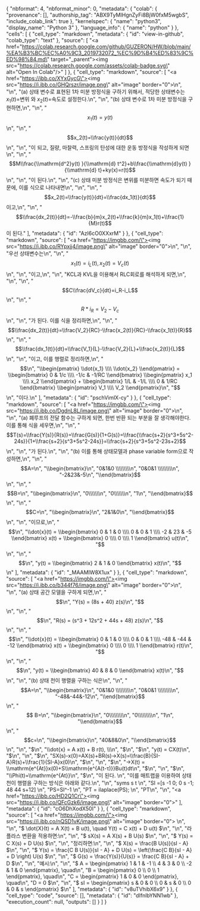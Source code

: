 {
  "nbformat": 4,
  "nbformat_minor": 0,
  "metadata": {
    "colab": {
      "provenance": [],
      "authorship_tag": "ABX9TyMIHgnZyFi8BjW0fxM5wgbS",
      "include_colab_link": true
    },
    "kernelspec": {
      "name": "python3",
      "display_name": "Python 3"
    },
    "language_info": {
      "name": "python"
    }
  },
  "cells": [
    {
      "cell_type": "markdown",
      "metadata": {
        "id": "view-in-github",
        "colab_type": "text"
      },
      "source": [
        "<a href=\"https://colab.research.google.com/github/GUZERON/HW/blob/main/%EA%B3%BC%EC%A0%9C3_2019732072_%EC%9D%B4%ED%83%9C%ED%98%84.md\" target=\"_parent\"><img src=\"https://colab.research.google.com/assets/colab-badge.svg\" alt=\"Open In Colab\"/></a>"
      ]
    },
    {
      "cell_type": "markdown",
      "source": [
        "<a href=\"https://ibb.co/XYxGycG\"><img src=\"https://i.ibb.co/GHQrszr/image.png\" alt=\"image\" border=\"0\"></a>\n",
        "\n",
        "(a) 상태 변수로 표현된 1차 미분 방정식을 구하기 위해서, 적당한 상태변수는 $x_1(t)=$변위 와 $x_2(t)=$속도로 설정한다.\n",
        "\n",
        "(b) 상태 변수로 1차 미분 방정식을 구현하면,\n",
        "\n",
        "$$x_1(t)=y(t) $$\n",
        "\n",
        "$$x_2(t)=\\frac{y(t)}{dt}$$\n",
        "\n",
        "이 되고, 질량, 마찰력, 스프링의 탄성에 대한 운동 방정식을 작성하게 되면\n",
        "\n",
        "$$M\\frac{\\mathrm{d^2}y(t) }{\\mathrm{d} t^2}+b\\frac{\\mathrm{d}y(t) }{\\mathrm{d} t}+ky(x)=r(t)$$\n",
        "\n",
        "이 된다.\n",
        "\n",
        "(c) 상태 미분 방정식은 변위를 미분하면 속도가 되기 때문에, 이를 식으로 나타내면\n",
        "\n",
        "\n",
        "$$x_2(t)=\\frac{y(t)}{dt}=\\frac{dx_1(t)}{dt}$$ 이고,\n",
        "\n",
        "$$\\frac{dx_2(t)}{dt}=-\\frac{b}{m}x_2(t)+\\frac{k}{m}x_1(t)+\\frac{1}{M}r(t)$$ 이 된다."
      ],
      "metadata": {
        "id": "AzI6cO0XXxrM"
      }
    },
    {
      "cell_type": "markdown",
      "source": [
        "<a href=\"https://imgbb.com/\"><img src=\"https://i.ibb.co/RYpxjj4/image.png\" alt=\"image\" border=\"0\"></a>\n",
        "\n",
        "우선 상태변수는\n",
        "\n",
        "$$x_1(t)=i_L(t), x_2(t)=V_c(t) $$\n",
        "\n",
        "이고,\n",
        "\n",
        "KCL과 KVL을 이용해서 RLC회로를 해석하게 되면,\n",
        "\n",
        "\n",
        "$$C\\frac{dV_c}{dt}=i_R-i_L$$\n",
        "\n",
        "$$R*i_R=V_2-V_c$$\n",
        "\n",
        "가 된다. 이를 식을 정리하면,\n",
        "\n",
        "$$\\frac{dx_2(t)}{dt}=\\frac{V_2}{RC}-\\frac{x_2(t)}{RC}-\\frac{x_1(t)}{R}$$\n",
        "\n",
        "$$\\frac{dx_1(t)}{dt}=\\frac{V_1}{L}-\\frac{V_2}{L}+\\frac{x_2(t)}{L}$$\n",
        "\n",
        "이고, 이를 행렬로 정리하면,\n",
        "$$\n",
        "\\begin{pmatrix} \\dot{x_1} \\\\ \\dot{x_2} \\end{pmatrix} = \\begin{bmatrix} 0 & 1/c \\\\ -1/c & -1/RC \\end{bmatrix} \\begin{pmatrix} x_1 \\\\ x_2 \\end{pmatrix} + \\begin{bmatrix} 1/L & -1/L \\\\ 0 & 1/RC \\end{bmatrix} \\begin{pmatrix} V_1 \\\\ V_2 \\end{pmatrix}\n",
        "$$\n",
        "이다.\n"
      ],
      "metadata": {
        "id": "pschVimlX-cy"
      }
    },
    {
      "cell_type": "markdown",
      "source": [
        "<a href=\"https://imgbb.com/\"><img src=\"https://i.ibb.co/DgdnL8L/image.png\" alt=\"image\" border=\"0\"></a>\n",
        "\n",
        "(a) 폐루프의 전달 함수는 구하게 되면, 한번 반환 되는 부분을 잘 생각해야한다. 이를 통해 식을 세우면,\n",
        "\n",
        "$$T(s)=\\frac{Y(s)}{R(s)}=\\frac{G(s)}{1+G(s)}=\\frac{\\frac{s+2}{s^3+5s^2-24s}}{1+\\frac{s+2}{s^3+5s^2-24s}}=\\frac{s+2}{s^3+5s^2-23s+2}$$\n",
        "\n",
        "가 된다.\n",
        "\n",
        "(b) 이를 통해 상태모델과 phase variable form으로 작성하면,\n",
        "\n",
        "$$A=\n",
        "\\begin{bmatrix}\n",
        "0&1&0 \\\\\\\\\n",
        "0&0&1 \\\\\\\\\n",
        "-2&23&-5\n",
        "\\end{bmatrix}$$\n",
        "\n",
        "$$B=\n",
        "\\begin{bmatrix}\n",
        "0\\\\\\\n",
        "0\\\\\\\n",
        "1\n",
        "\\end{bmatrix}$$\n",
        "\n",
        "$$C=\n",
        "\\begin{bmatrix}\n",
        "2&1&0\n",
        "\\end{bmatrix}$$\n",
        "\n",
        "이므로,\n",
        "$$\n",
        "\\dot{x}(t) = \\begin{bmatrix} 0 & 1 & 0 \\\\ 0 & 0 & 1 \\\\ -2 & 23 & -5 \\end{bmatrix} x(t) + \\begin{bmatrix} 0 \\\\ 0 \\\\ 1 \\end{bmatrix} u(t)\n",
        "$$\n",
        "\n",
        "$$\n",
        "y(t) = \\begin{bmatrix} 2 & 1 & 0 \\end{bmatrix} x(t)\n",
        "$$\n"
      ],
      "metadata": {
        "id": "_MAAMIW8X1ux"
      }
    },
    {
      "cell_type": "markdown",
      "source": [
        "<a href=\"https://imgbb.com/\"><img src=\"https://i.ibb.co/b344f76/image.png\" alt=\"image\" border=\"0\"></a>\n",
        "\n",
        "(a) 상태 공간 모델을 구하게 되면,\n",
        "$$\n",
        "Y(s) = (8s + 40) z(s)\n",
        "$$\n",
        "\n",
        "$$\n",
        "R(s) = (s^3 + 12s^2 + 44s + 48) z(s)\n",
        "$$\n",
        "\n",
        "$$\n",
        "\\dot{x}(t) = \\begin{bmatrix} 0 & 1 & 0 \\\\ 0 & 0 & 1 \\\\ -48 & -44 & -12 \\end{bmatrix} x(t) + \\begin{bmatrix} 0 \\\\ 0 \\\\ 1 \\end{bmatrix} r(t)\n",
        "$$\n",
        "\n",
        "$$\n",
        "y(t) = \\begin{bmatrix} 40 & 8 & 0 \\end{bmatrix} x(t)\n",
        "$$\n",
        "\n",
        "(b) 상태 천이 행렬을 구하는 식은\n",
        "\n",
        "$$A=\n",
        "\\begin{bmatrix}\n",
        "0&1&0 \\\\\\\\\n",
        "0&0&1 \\\\\\\\\n",
        "-48&-44&-12\n",
        "\\end{bmatrix}$$\n",
        "$$ B=\n",
        "\\begin{bmatrix}\n",
        "0\\\\\\\\\n",
        "0\\\\\\\\\n",
        "1\n",
        "\\end{bmatrix}$$\n",
        "$$c=\n",
        "\\begin{bmatrix}\n",
        "40&8&0\n",
        "\\end{bmatrix}$$\n",
        "\n",
        "$\n",
        "\\dot{x} = A x(t) + B r(t), \\\n",
        "$\n",
        "$\n",
        "y(t) = CX(t)\n",
        "$\n",
        "\n",
        "$\n",
        "SX(s)-x(0)=AX(s)+BR(s)→X(s)=\\frac{B}{SI-A}R(s)+\\frac{1}{SI-A}x(0)\n",
        "$\n",
        "\n",
        "$\n",
        "→X(t) = \\mathrm{e^{At}}x(0)+S\\mathrm{e^{A(t-τ)}}Bu(t)dt\n",
        "$\n",
        "\n",
        "$\n",
        "\\Phi(t)=\\mathrm{e^{At}}\n",
        "$\n",
        "이 된다.  \n",
        "이를 매트랩을 이용하여 상태 천이 행렬을 구하는 방식은 아래와 같다.\n",
        "\n",
        "syms s t   \n",
        "SI =[s -1 0; 0 s -1; 48 44 s+12]   \n",
        "PS=SI^-1  \n",
        "PT = ilaplace(PS);  \n",
        "PT\n",
        "\n",
        "<a href=\"https://ibb.co/HD2Q1Cr\"><img src=\"https://i.ibb.co/QFcGzk6/image.png\" alt=\"image\" border=\"0\"></a>"
      ],
      "metadata": {
        "id": "cO6DhXodX50I"
      }
    },
    {
      "cell_type": "markdown",
      "source": [
        "<a href=\"https://imgbb.com/\"><img src=\"https://i.ibb.co/nQSD1vK/image.png\" alt=\"image\" border=\"0\"></a>   \n",
        "\n",
        "$ \\dot{X}(t) = A X(t) + B u(t), \\quad Y(t) = C x(t) + D u(t) $\n",
        "\n",
        "라플라스 변환을 적용하면:\n",
        "\n",
        "$ sX(s) = A X(s) + B U(s) $\n",
        "\n",
        "$ Y(s) = C X(s) + D U(s) $\n",
        "\n",
        "정리하면:\n",
        "\n",
        "$ X(s) = \\frac{B U(s)}{sI - A} $\n",
        "\n",
        "$ Y(s) = \\frac{C B U(s)}{sI - A} + D U(s) = \\left(\\frac{C B}{sI - A} + D \\right) U(s) $\n",
        "\n",
        "$ G(s) = \\frac{Y(s)}{U(s)} = \\frac{C B}{sI - A} + D $\n",
        "\n",
        "예시:\n",
        "\n",
        "$ A = \\begin{pmatrix} 1 & 1 & -1 \\\\ 4 & 3 & 0 \\\\ -2 & 1 & 0 \\end{pmatrix}, \\quad\n",
        "B = \\begin{pmatrix} 0 \\\\ 0 \\\\ 1 \\end{pmatrix}, \\quad\n",
        "C = \\begin{pmatrix} 1 & 0 & 0 \\end{pmatrix}, \\quad\n",
        "D = 0 $\n",
        "\n",
        "$ sI = \\begin{pmatrix} s & 0 & 0 \\\\ 0 & s & 0 \\\\ 0 & 0 & s \\end{pmatrix} $\n"
      ],
      "metadata": {
        "id": "v8uTVhibX6x9"
      }
    },
    {
      "cell_type": "code",
      "source": [],
      "metadata": {
        "id": "dIfnlbYNN1wb"
      },
      "execution_count": null,
      "outputs": []
    }
  ]
}